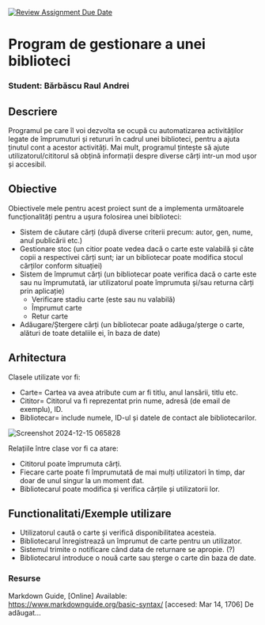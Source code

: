 [![Review Assignment Due Date](https://classroom.github.com/assets/deadline-readme-button-22041afd0340ce965d47ae6ef1cefeee28c7c493a6346c4f15d667ab976d596c.svg)](https://classroom.github.com/a/JLYnumnD)
# Program de gestionare a unei biblioteci
### Student: Bărbăscu Raul Andrei

## Descriere
Programul pe care îl voi dezvolta se ocupă cu automatizarea activităților legate de împrumuturi și retururi în cadrul unei biblioteci, pentru a ajuta ținutul cont a acestor activități. Mai mult, programul țintește să ajute utilizatorul/cititorul să obțină informații despre diverse cărți intr-un mod ușor și accesibil.

## Obiective
Obiectivele mele pentru acest proiect sunt de a implementa următoarele funcționalități pentru a ușura folosirea unei biblioteci:

* Sistem de căutare cărți (după diverse criterii precum: autor, gen, nume, anul publicării etc.)
* Gestionare stoc (un citior poate vedea dacă o carte este valabilă și câte copii a respectivei cărți sunt; iar un bibliotecar poate modifica stocul cărților conform situației)
* Sistem de împrumut cărți (un bibliotecar poate verifica dacă o carte este sau nu împrumutată, iar utilizatorul poate împrumuta și/sau returna cărți prin aplicație)
    - Verificare stadiu carte (este sau nu valabilă)
    - Împrumut carte
    - Retur carte
* Adăugare/Ștergere cărți (un bibliotecar poate adăuga/șterge o carte, alături de toate detaliile ei, în baza de date)

## Arhitectura
Clasele utilizate vor fi: 
* Carte= Cartea va avea atribute cum ar fi titlu, anul lansării, titlu etc.
* Cititor= Cititorul va fi reprezentat prin nume, adresă (de email de exemplu), ID.
* Bibliotecar= include numele, ID-ul și datele de contact ale bibliotecarilor.

![Screenshot 2024-12-15 065828](https://github.com/user-attachments/assets/5bacb837-9c33-4069-9e9a-512057ac721e)


Relațiile între clase vor fi ca atare:
* Cititorul poate împrumuta cărți.
* Fiecare carte poate fi împrumutată de mai mulți utilizatori în timp, dar doar de unul singur la un moment dat.
* Bibliotecarul poate modifica și verifica cărțile și utilizatorii lor.

## Functionalitati/Exemple utilizare
* Utilizatorul caută o carte și verifică disponibilitatea acesteia.
* Bibliotecarul înregistrează un împrumut de carte pentru un utilizator.
* Sistemul trimite o notificare când data de returnare se apropie. (?)
* Bibliotecarul introduce o nouă carte sau șterge o carte din baza de date.

### Resurse
Markdown Guide, [Online] Available: https://www.markdownguide.org/basic-syntax/ [accesed: Mar 14, 1706]
De adăugat...
